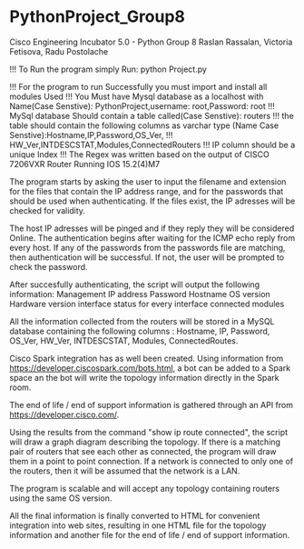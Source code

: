 # PythonProject_Group8
Cisco Engineering Incubator 5.0 - Python Group 8 
Raslan Rassalan, Victoria Fetisova, Radu Postolache

!!! To Run the program simply Run: python Project.py


!!! For the program to run Successfully you must import and install all modules Used
!!! You Must have Mysql database as a localhost with Name(Case Senstive): PythonProject,username: root,Password: root
!!! MySql database Should contain a table called(Case Senstive): routers
!!! the table should contain the following columns as varchar type (Name Case Senstive):Hostname,IP,Password,OS_Ver,
!!! HW_Ver,INTDESCSTAT,Modules,ConnectedRouters
!!! IP column should be a unique Index
!!! The Regex was written based on the output of CISCO 7206VXR Router Running IOS 15.2(4)M7




The program starts by asking the user to input the filename and extension for the files that contain the IP address range,
and for the passwords that should be used when authenticating. If the files exist, the IP adresses will be checked for validity. 

The host IP adresses will be pinged and if they reply they will be considered Online. 
The authentication begins after waiting for the ICMP echo reply from every host.
If any of the passwords from the passwords file are matching, then authentication will be successful. 
If not, the user will be prompted to check the password.

After succesfully authenticating, the script will output the following information:
Management IP address
Password
Hostname
OS version
Hardware version
interface status for every interface 
connected modules

All the information collected from the routers will be stored in a MySQL database containing the following columns :
Hostname, IP, Password, OS_Ver, HW_Ver, INTDESCSTAT, Modules, ConnectedRoutes. 

Cisco Spark integration has as well been created. Using information from https://developer.ciscospark.com/bots.html,
a bot can be added to a Spark space an the bot will write the topology information directly in the Spark room.

The end of life / end of support information is gathered through an API from https://developer.cisco.com/. 

Using the results from the command "show ip route connected", the script will draw a graph diagram describing the topology.
If there is a matching pair of routers that see each other as connected, the program will draw them in a point to point connection. 
If a network is connected to only one of the routers, then it will be assumed that the network  is a LAN.

The program is scalable and will accept any topology containing routers using the same OS version. 

All the final information is finally converted to HTML for convenient integration into web sites, 
resulting in one HTML file for the topology information and another file for the end of life / end of support information.
